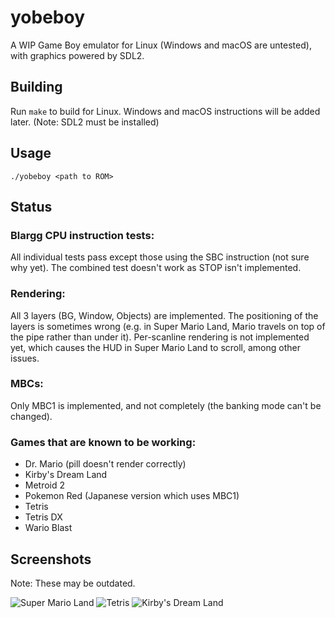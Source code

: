 # yobeboy
A WIP Game Boy emulator for Linux (Windows and macOS are untested), with graphics powered by SDL2.

## Building
Run `make` to build for Linux. Windows and macOS instructions will be added later. (Note: SDL2 must be installed)

## Usage
`./yobeboy <path to ROM>`

## Status
### Blargg CPU instruction tests:
All individual tests pass except those using the SBC instruction (not sure why yet). The combined test doesn't work as STOP isn't implemented.
### Rendering:
All 3 layers (BG, Window, Objects) are implemented. The positioning of the layers is sometimes wrong (e.g. in Super Mario Land, Mario travels on top of the pipe rather than under it). Per-scanline rendering is not implemented yet, which causes the HUD in Super Mario Land to scroll, among other issues.
### MBCs:
Only MBC1 is implemented, and not completely (the banking mode can't be changed).
### Games that are known to be working:
- Dr. Mario (pill doesn't render correctly)
- Kirby's Dream Land
- Metroid 2
- Pokemon Red (Japanese version which uses MBC1)
- Tetris
- Tetris DX
- Wario Blast

## Screenshots
Note: These may be outdated.

![Super Mario Land](https://i.imgur.com/5iYuXus.png)
![Tetris](https://i.imgur.com/fOClhNR.png)
![Kirby's Dream Land](https://i.imgur.com/nq2AaKC.png)